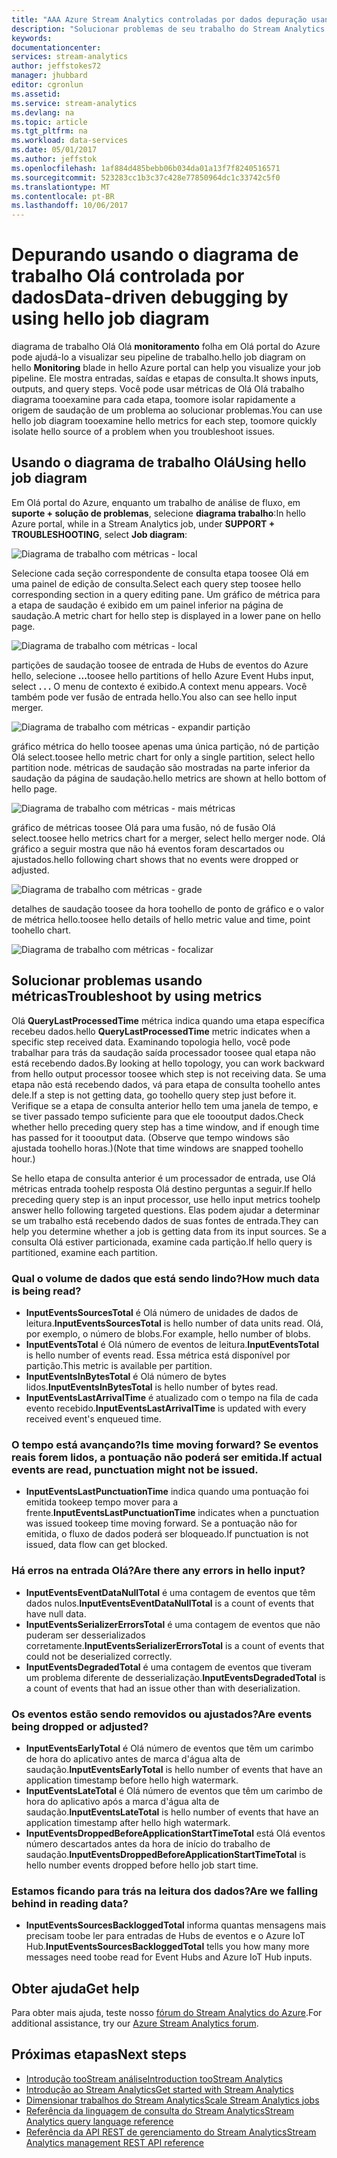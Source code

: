 ```yaml
---
title: "AAA Azure Stream Analytics controladas por dados depuração usando o diagrama de trabalho Olá | Microsoft Docs"
description: "Solucionar problemas de seu trabalho do Stream Analytics por meio de métricas e diagrama de trabalho hello."
keywords: 
documentationcenter: 
services: stream-analytics
author: jeffstokes72
manager: jhubbard
editor: cgronlun
ms.assetid: 
ms.service: stream-analytics
ms.devlang: na
ms.topic: article
ms.tgt_pltfrm: na
ms.workload: data-services
ms.date: 05/01/2017
ms.author: jeffstok
ms.openlocfilehash: 1af884d485bebb06b034da01a13f7f8240516571
ms.sourcegitcommit: 523283cc1b3c37c428e77850964dc1c33742c5f0
ms.translationtype: MT
ms.contentlocale: pt-BR
ms.lasthandoff: 10/06/2017
---
```

# <a name="data-driven-debugging-by-using-hello-job-diagram"></a><span data-ttu-id="2879f-103">Depurando usando o diagrama de trabalho Olá controlada por dados</span><span class="sxs-lookup"><span data-stu-id="2879f-103">Data-driven debugging by using hello job diagram</span></span>

<span data-ttu-id="2879f-104">diagrama de trabalho Olá Olá **monitoramento** folha em Olá portal do Azure pode ajudá-lo a visualizar seu pipeline de trabalho.</span><span class="sxs-lookup"><span data-stu-id="2879f-104">hello job diagram on hello **Monitoring** blade in hello Azure portal can help you visualize your job pipeline.</span></span> <span data-ttu-id="2879f-105">Ele mostra entradas, saídas e etapas de consulta.</span><span class="sxs-lookup"><span data-stu-id="2879f-105">It shows inputs, outputs, and query steps.</span></span> <span data-ttu-id="2879f-106">Você pode usar métricas de Olá Olá trabalho diagrama tooexamine para cada etapa, toomore isolar rapidamente a origem de saudação de um problema ao solucionar problemas.</span><span class="sxs-lookup"><span data-stu-id="2879f-106">You can use hello job diagram tooexamine hello metrics for each step, toomore quickly isolate hello source of a problem when you troubleshoot issues.</span></span>

## <a name="using-hello-job-diagram"></a><span data-ttu-id="2879f-107">Usando o diagrama de trabalho Olá</span><span class="sxs-lookup"><span data-stu-id="2879f-107">Using hello job diagram</span></span>

<span data-ttu-id="2879f-108">Em Olá portal do Azure, enquanto um trabalho de análise de fluxo, em **suporte + solução de problemas**, selecione **diagrama trabalho**:</span><span class="sxs-lookup"><span data-stu-id="2879f-108">In hello Azure portal, while in a Stream Analytics job, under **SUPPORT + TROUBLESHOOTING**, select **Job diagram**:</span></span>

![Diagrama de trabalho com métricas - local](./media/stream-analytics-job-diagram-with-metrics/stream-analytics-job-diagram-with-metrics-portal-1.png)

<span data-ttu-id="2879f-110">Selecione cada seção correspondente de consulta etapa toosee Olá em uma painel de edição de consulta.</span><span class="sxs-lookup"><span data-stu-id="2879f-110">Select each query step toosee hello corresponding section in a query editing pane.</span></span> <span data-ttu-id="2879f-111">Um gráfico de métrica para a etapa de saudação é exibido em um painel inferior na página de saudação.</span><span class="sxs-lookup"><span data-stu-id="2879f-111">A metric chart for hello step is displayed in a lower pane on hello page.</span></span>

![Diagrama de trabalho com métricas - local](./media/stream-analytics-job-diagram-with-metrics/stream-analytics-job-diagram-with-metrics-portal-2.png)

<span data-ttu-id="2879f-113">partições de saudação toosee de entrada de Hubs de eventos do Azure hello, selecione **...**</span><span class="sxs-lookup"><span data-stu-id="2879f-113">toosee hello partitions of hello Azure Event Hubs input, select **. . .**</span></span> <span data-ttu-id="2879f-114">O menu de contexto é exibido.</span><span class="sxs-lookup"><span data-stu-id="2879f-114">A context menu appears.</span></span> <span data-ttu-id="2879f-115">Você também pode ver fusão de entrada hello.</span><span class="sxs-lookup"><span data-stu-id="2879f-115">You also can see hello input merger.</span></span>

![Diagrama de trabalho com métricas - expandir partição](./media/stream-analytics-job-diagram-with-metrics/stream-analytics-job-diagram-with-metrics-portal-3.png)

<span data-ttu-id="2879f-117">gráfico métrica do hello toosee apenas uma única partição, nó de partição Olá select.</span><span class="sxs-lookup"><span data-stu-id="2879f-117">toosee hello metric chart for only a single partition, select hello partition node.</span></span> <span data-ttu-id="2879f-118">métricas de saudação são mostradas na parte inferior da saudação da página de saudação.</span><span class="sxs-lookup"><span data-stu-id="2879f-118">hello metrics are shown at hello bottom of hello page.</span></span>

![Diagrama de trabalho com métricas - mais métricas](./media/stream-analytics-job-diagram-with-metrics/stream-analytics-job-diagram-with-metrics-portal-4.png)

<span data-ttu-id="2879f-120">gráfico de métricas toosee Olá para uma fusão, nó de fusão Olá select.</span><span class="sxs-lookup"><span data-stu-id="2879f-120">toosee hello metrics chart for a merger, select hello merger node.</span></span> <span data-ttu-id="2879f-121">Olá gráfico a seguir mostra que não há eventos foram descartados ou ajustados.</span><span class="sxs-lookup"><span data-stu-id="2879f-121">hello following chart shows that no events were dropped or adjusted.</span></span>

![Diagrama de trabalho com métricas - grade](./media/stream-analytics-job-diagram-with-metrics/stream-analytics-job-diagram-with-metrics-portal-5.png)

<span data-ttu-id="2879f-123">detalhes de saudação toosee da hora toohello de ponto de gráfico e o valor de métrica hello.</span><span class="sxs-lookup"><span data-stu-id="2879f-123">toosee hello details of hello metric value and time, point toohello chart.</span></span>

![Diagrama de trabalho com métricas - focalizar](./media/stream-analytics-job-diagram-with-metrics/stream-analytics-job-diagram-with-metrics-portal-6.png)

## <a name="troubleshoot-by-using-metrics"></a><span data-ttu-id="2879f-125">Solucionar problemas usando métricas</span><span class="sxs-lookup"><span data-stu-id="2879f-125">Troubleshoot by using metrics</span></span>

<span data-ttu-id="2879f-126">Olá **QueryLastProcessedTime** métrica indica quando uma etapa específica recebeu dados.</span><span class="sxs-lookup"><span data-stu-id="2879f-126">hello **QueryLastProcessedTime** metric indicates when a specific step received data.</span></span> <span data-ttu-id="2879f-127">Examinando topologia hello, você pode trabalhar para trás da saudação saída processador toosee qual etapa não está recebendo dados.</span><span class="sxs-lookup"><span data-stu-id="2879f-127">By looking at hello topology, you can work backward from hello output processor toosee which step is not receiving data.</span></span> <span data-ttu-id="2879f-128">Se uma etapa não está recebendo dados, vá para etapa de consulta toohello antes dele.</span><span class="sxs-lookup"><span data-stu-id="2879f-128">If a step is not getting data, go toohello query step just before it.</span></span> <span data-ttu-id="2879f-129">Verifique se a etapa de consulta anterior hello tem uma janela de tempo, e se tiver passado tempo suficiente para que ele toooutput dados.</span><span class="sxs-lookup"><span data-stu-id="2879f-129">Check whether hello preceding query step has a time window, and if enough time has passed for it toooutput data.</span></span> <span data-ttu-id="2879f-130">(Observe que tempo windows são ajustada toohello horas.)</span><span class="sxs-lookup"><span data-stu-id="2879f-130">(Note that time windows are snapped toohello hour.)</span></span>
 
<span data-ttu-id="2879f-131">Se hello etapa de consulta anterior é um processador de entrada, use Olá métricas entrada toohelp resposta Olá destino perguntas a seguir.</span><span class="sxs-lookup"><span data-stu-id="2879f-131">If hello preceding query step is an input processor, use hello input metrics toohelp answer hello following targeted questions.</span></span> <span data-ttu-id="2879f-132">Elas podem ajudar a determinar se um trabalho está recebendo dados de suas fontes de entrada.</span><span class="sxs-lookup"><span data-stu-id="2879f-132">They can help you determine whether a job is getting data from its input sources.</span></span> <span data-ttu-id="2879f-133">Se a consulta Olá estiver particionada, examine cada partição.</span><span class="sxs-lookup"><span data-stu-id="2879f-133">If hello query is partitioned, examine each partition.</span></span>
 
### <a name="how-much-data-is-being-read"></a><span data-ttu-id="2879f-134">Qual o volume de dados que está sendo lindo?</span><span class="sxs-lookup"><span data-stu-id="2879f-134">How much data is being read?</span></span>

*   <span data-ttu-id="2879f-135">**InputEventsSourcesTotal** é Olá número de unidades de dados de leitura.</span><span class="sxs-lookup"><span data-stu-id="2879f-135">**InputEventsSourcesTotal** is hello number of data units read.</span></span> <span data-ttu-id="2879f-136">Olá, por exemplo, o número de blobs.</span><span class="sxs-lookup"><span data-stu-id="2879f-136">For example, hello number of blobs.</span></span>
*   <span data-ttu-id="2879f-137">**InputEventsTotal** é Olá número de eventos de leitura.</span><span class="sxs-lookup"><span data-stu-id="2879f-137">**InputEventsTotal** is hello number of events read.</span></span> <span data-ttu-id="2879f-138">Essa métrica está disponível por partição.</span><span class="sxs-lookup"><span data-stu-id="2879f-138">This metric is available per partition.</span></span>
*   <span data-ttu-id="2879f-139">**InputEventsInBytesTotal** é Olá número de bytes lidos.</span><span class="sxs-lookup"><span data-stu-id="2879f-139">**InputEventsInBytesTotal** is hello number of bytes read.</span></span>
*   <span data-ttu-id="2879f-140">**InputEventsLastArrivalTime** é atualizado com o tempo na fila de cada evento recebido.</span><span class="sxs-lookup"><span data-stu-id="2879f-140">**InputEventsLastArrivalTime** is updated with every received event's enqueued time.</span></span>
 
### <a name="is-time-moving-forward-if-actual-events-are-read-punctuation-might-not-be-issued"></a><span data-ttu-id="2879f-141">O tempo está avançando?</span><span class="sxs-lookup"><span data-stu-id="2879f-141">Is time moving forward?</span></span> <span data-ttu-id="2879f-142">Se eventos reais forem lidos, a pontuação não poderá ser emitida.</span><span class="sxs-lookup"><span data-stu-id="2879f-142">If actual events are read, punctuation might not be issued.</span></span>

*   <span data-ttu-id="2879f-143">**InputEventsLastPunctuationTime** indica quando uma pontuação foi emitida tookeep tempo mover para a frente.</span><span class="sxs-lookup"><span data-stu-id="2879f-143">**InputEventsLastPunctuationTime** indicates when a punctuation was issued tookeep time moving forward.</span></span> <span data-ttu-id="2879f-144">Se a pontuação não for emitida, o fluxo de dados poderá ser bloqueado.</span><span class="sxs-lookup"><span data-stu-id="2879f-144">If punctuation is not issued, data flow can get blocked.</span></span>
 
### <a name="are-there-any-errors-in-hello-input"></a><span data-ttu-id="2879f-145">Há erros na entrada Olá?</span><span class="sxs-lookup"><span data-stu-id="2879f-145">Are there any errors in hello input?</span></span>

*   <span data-ttu-id="2879f-146">**InputEventsEventDataNullTotal** é uma contagem de eventos que têm dados nulos.</span><span class="sxs-lookup"><span data-stu-id="2879f-146">**InputEventsEventDataNullTotal** is a count of events that have null data.</span></span>
*   <span data-ttu-id="2879f-147">**InputEventsSerializerErrorsTotal** é uma contagem de eventos que não puderam ser desserializados corretamente.</span><span class="sxs-lookup"><span data-stu-id="2879f-147">**InputEventsSerializerErrorsTotal** is a count of events that could not be deserialized correctly.</span></span>
*   <span data-ttu-id="2879f-148">**InputEventsDegradedTotal** é uma contagem de eventos que tiveram um problema diferente de desserialização.</span><span class="sxs-lookup"><span data-stu-id="2879f-148">**InputEventsDegradedTotal** is a count of events that had an issue other than with deserialization.</span></span>
 
### <a name="are-events-being-dropped-or-adjusted"></a><span data-ttu-id="2879f-149">Os eventos estão sendo removidos ou ajustados?</span><span class="sxs-lookup"><span data-stu-id="2879f-149">Are events being dropped or adjusted?</span></span>

*   <span data-ttu-id="2879f-150">**InputEventsEarlyTotal** é Olá número de eventos que têm um carimbo de hora do aplicativo antes de marca d'água alta de saudação.</span><span class="sxs-lookup"><span data-stu-id="2879f-150">**InputEventsEarlyTotal** is hello number of events that have an application timestamp before hello high watermark.</span></span>
*   <span data-ttu-id="2879f-151">**InputEventsLateTotal** é Olá número de eventos que têm um carimbo de hora do aplicativo após a marca d'água alta de saudação.</span><span class="sxs-lookup"><span data-stu-id="2879f-151">**InputEventsLateTotal** is hello number of events that have an application timestamp after hello high watermark.</span></span>
*   <span data-ttu-id="2879f-152">**InputEventsDroppedBeforeApplicationStartTimeTotal** está Olá eventos número descartados antes da hora de início do trabalho de saudação.</span><span class="sxs-lookup"><span data-stu-id="2879f-152">**InputEventsDroppedBeforeApplicationStartTimeTotal** is hello number events dropped before hello job start time.</span></span>
 
### <a name="are-we-falling-behind-in-reading-data"></a><span data-ttu-id="2879f-153">Estamos ficando para trás na leitura dos dados?</span><span class="sxs-lookup"><span data-stu-id="2879f-153">Are we falling behind in reading data?</span></span>

*   <span data-ttu-id="2879f-154">**InputEventsSourcesBackloggedTotal** informa quantas mensagens mais precisam toobe ler para entradas de Hubs de eventos e o Azure IoT Hub.</span><span class="sxs-lookup"><span data-stu-id="2879f-154">**InputEventsSourcesBackloggedTotal** tells you how many more messages need toobe read for Event Hubs and Azure IoT Hub inputs.</span></span>


## <a name="get-help"></a><span data-ttu-id="2879f-155">Obter ajuda</span><span class="sxs-lookup"><span data-stu-id="2879f-155">Get help</span></span>
<span data-ttu-id="2879f-156">Para obter mais ajuda, teste nosso [fórum do Stream Analytics do Azure](https://social.msdn.microsoft.com/Forums/en-US/home?forum=AzureStreamAnalytics).</span><span class="sxs-lookup"><span data-stu-id="2879f-156">For additional assistance, try our [Azure Stream Analytics forum](https://social.msdn.microsoft.com/Forums/en-US/home?forum=AzureStreamAnalytics).</span></span>

## <a name="next-steps"></a><span data-ttu-id="2879f-157">Próximas etapas</span><span class="sxs-lookup"><span data-stu-id="2879f-157">Next steps</span></span>
* [<span data-ttu-id="2879f-158">Introdução tooStream análise</span><span class="sxs-lookup"><span data-stu-id="2879f-158">Introduction tooStream Analytics</span></span>](stream-analytics-introduction.md)
* [<span data-ttu-id="2879f-159">Introdução ao Stream Analytics</span><span class="sxs-lookup"><span data-stu-id="2879f-159">Get started with Stream Analytics</span></span>](stream-analytics-real-time-fraud-detection.md)
* [<span data-ttu-id="2879f-160">Dimensionar trabalhos do Stream Analytics</span><span class="sxs-lookup"><span data-stu-id="2879f-160">Scale Stream Analytics jobs</span></span>](stream-analytics-scale-jobs.md)
* [<span data-ttu-id="2879f-161">Referência da linguagem de consulta do Stream Analytics</span><span class="sxs-lookup"><span data-stu-id="2879f-161">Stream Analytics query language reference</span></span>](https://msdn.microsoft.com/library/azure/dn834998.aspx)
* [<span data-ttu-id="2879f-162">Referência da API REST de gerenciamento do Stream Analytics</span><span class="sxs-lookup"><span data-stu-id="2879f-162">Stream Analytics management REST API reference</span></span>](https://msdn.microsoft.com/library/azure/dn835031.aspx)
